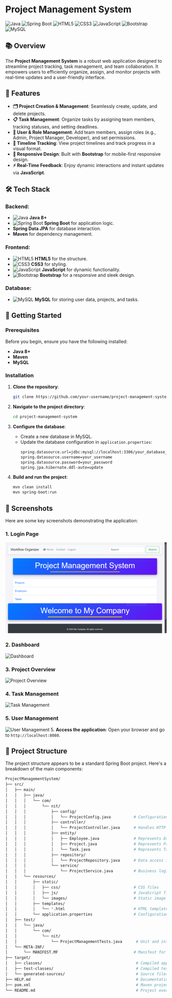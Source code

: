 # Project Management System

![Java](https://img.shields.io/badge/Java-ED8B00?style=for-the-badge&logo=java&logoColor=white)
![Spring Boot](https://img.shields.io/badge/Spring%20Boot-6DB33F?style=for-the-badge&logo=spring-boot&logoColor=white)
![HTML5](https://img.shields.io/badge/HTML5-E34F26?style=for-the-badge&logo=html5&logoColor=white)
![CSS3](https://img.shields.io/badge/CSS3-1572B6?style=for-the-badge&logo=css3&logoColor=white)
![JavaScript](https://img.shields.io/badge/JavaScript-F7DF1E?style=for-the-badge&logo=javascript&logoColor=black)
![Bootstrap](https://img.shields.io/badge/Bootstrap-563D7C?style=for-the-badge&logo=bootstrap&logoColor=white)
![MySQL](https://img.shields.io/badge/MySQL-4479A1?style=for-the-badge&logo=mysql&logoColor=white)

## 📚 Overview

The **Project Management System** is a robust web application designed to streamline project tracking, task management, and team collaboration. It empowers users to efficiently organize, assign, and monitor projects with real-time updates and a user-friendly interface.

## 🌟 Features

- **🗂️ Project Creation & Management**: Seamlessly create, update, and delete projects.
- **📋 Task Management**: Organize tasks by assigning team members, tracking statuses, and setting deadlines.
- **👥 User & Role Management**: Add team members, assign roles (e.g., Admin, Project Manager, Developer), and set permissions.
- **📅 Timeline Tracking**: View project timelines and track progress in a visual format.
- **📱 Responsive Design**: Built with **Bootstrap** for mobile-first responsive design.
- **⚡ Real-Time Feedback**: Enjoy dynamic interactions and instant updates via **JavaScript**.

## 🛠️ Tech Stack

### Backend:
- ![Java](https://img.shields.io/badge/Java-ED8B00?style=for-the-badge&logo=java&logoColor=white) **Java 8+**
- ![Spring Boot](https://img.shields.io/badge/Spring%20Boot-6DB33F?style=for-the-badge&logo=spring-boot&logoColor=white) **Spring Boot** for application logic.
- **Spring Data JPA** for database interaction.
- **Maven** for dependency management.

### Frontend:
- ![HTML5](https://img.shields.io/badge/HTML5-E34F26?style=for-the-badge&logo=html5&logoColor=white) **HTML5** for the structure.
- ![CSS3](https://img.shields.io/badge/CSS3-1572B6?style=for-the-badge&logo=css3&logoColor=white) **CSS3** for styling.
- ![JavaScript](https://img.shields.io/badge/JavaScript-F7DF1E?style=for-the-badge&logo=javascript&logoColor=black) **JavaScript** for dynamic functionality.
- ![Bootstrap](https://img.shields.io/badge/Bootstrap-563D7C?style=for-the-badge&logo=bootstrap&logoColor=white) **Bootstrap** for a responsive and sleek design.

### Database:
- ![MySQL](https://img.shields.io/badge/MySQL-4479A1?style=for-the-badge&logo=mysql&logoColor=white) **MySQL** for storing user data, projects, and tasks.

## 🚀 Getting Started

### Prerequisites

Before you begin, ensure you have the following installed:
- **Java 8+** 
- **Maven** 
- **MySQL** 

### Installation

1. **Clone the repository**:
    ```bash
    git clone https://github.com/your-username/project-management-system.git
    ```

2. **Navigate to the project directory**:
    ```bash
    cd project-management-system
    ```

3. **Configure the database**:
    - Create a new database in MySQL.
    - Update the database configuration in `application.properties`:
      ```properties
      spring.datasource.url=jdbc:mysql://localhost:3306/your_database_name
      spring.datasource.username=your_username
      spring.datasource.password=your_password
      spring.jpa.hibernate.ddl-auto=update
      ```

4. **Build and run the project**:
    ```bash
    mvn clean install
    mvn spring-boot:run
    ```


## 📸 Screenshots

Here are some key screenshots demonstrating the application:

### 1. Login Page
![Login Page](/u/1.PNG)

### 2. Dashboard
![Dashboard](src/main/resources/static/images/screenshots/dashboard.png)

### 3. Project Overview
![Project Overview](src/main/resources/static/images/screenshots/project-overview.png)

### 4. Task Management
![Task Management](src/main/resources/static/images/screenshots/task-management.png)

### 5. User Management
![User Management](src/main/resources/static/images/screenshots/user-management.png)
5. **Access the application**: 
   Open your browser and go to `http://localhost:8080`.

## 📂 Project Structure

The project structure appears to be a standard Spring Boot project. Here's a breakdown of the main components:

```bash
ProjectManagementSystem/
├── src/
│   ├── main/
│   │   ├── java/
│   │   │   └── com/
│   │   │       └── nit/
│   │   │           ├── config/
│   │   │           │   └── ProjectConfig.java          # Configuration class for beans and properties
│   │   │           ├── controller/
│   │   │           │   └── ProjectController.java      # Handles HTTP requests related to projects
│   │   │           ├── entity/
│   │   │           │   ├── Employee.java               # Represents Employee entity
│   │   │           │   ├── Project.java                # Represents Project entity
│   │   │           │   └── Task.java                   # Represents Task entity
│   │   │           ├── repository/
│   │   │           │   └── ProjectRepository.java      # Data access interface for Projects
│   │   │           └── service/
│   │   │               └── ProjectService.java         # Business logic for managing projects
│   │   └── resources/
│   │       ├── static/
│   │       │   ├── css/                                # CSS files
│   │       │   ├── js/                                 # JavaScript files
│   │       │   └── images/                             # Static image files
│   │       ├── templates/
│   │       │   └── *.html                              # HTML templates for views
│   │       └── application.properties                  # Configuration properties for the application
│   ├── test/
│   │   └── java/
│   │       └── com/
│   │           └── nit/
│   │               └── ProjectManagementTests.java      # Unit and integration tests
│   └── META-INF/
│       └── MANIFEST.MF                                 # Manifest for the project
├── target/
│   ├── classes/                                         # Compiled application classes
│   ├── test-classes/                                    # Compiled test classes
│   └── generated-sources/                               # Source files generated from annotations
├── HELP.md                                              # Documentation or project instructions
├── pom.xml                                              # Maven project file with dependencies
└── README.md                                            # Project overview and setup instructions
